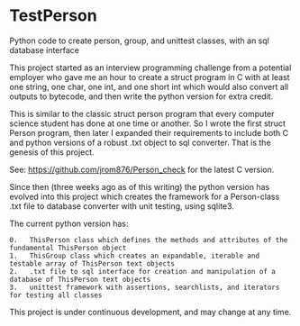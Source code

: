 # TestPerson
Python code to create person, group, and unittest classes, with an sql database interface

This project started as an interview programming challenge from a potential employer who gave me an hour to create a struct program in C with at least one string, one char, one int, and one short int which would also convert all outputs to bytecode, and then write the python version for extra credit.

This is similar to the classic struct person program that every computer science student has done 
at one time or another. So I wrote the first struct Person program, then later I expanded their requirements to 
include both C and python versions of a robust .txt object to sql converter. That is the genesis of this project.

See: https://github.com/jrom876/Person_check for the latest C version.

Since then (three weeks ago as of this writing) the python version has evolved into this project 
which creates the framework for a Person-class .txt file to database converter with unit testing, using sqlite3. 

The current python version has:
    
    0.   ThisPerson class which defines the methods and attributes of the fundamental ThisPerson object
    1.   ThisGroup class which creates an expandable, iterable and testable array of ThisPerson text objects
    2.   .txt file to sql interface for creation and manipulation of a database of ThisPerson text objects
    3.   unittest framework with assertions, searchlists, and iterators for testing all classes
    
This project is under continuous development, and may change at any time.

